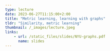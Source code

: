 ```yaml
---
type: lecture
date: 2023-06-27T11:15:00+2:00
title: "Metric learning, learning with graphs"
tldr: "Similarity, metric learning"
thumbnail: /_images/lecture.jpeg
links: 
    - url: /static_files/slides/NYU-graphs.pdf
      name: slides
---
```

